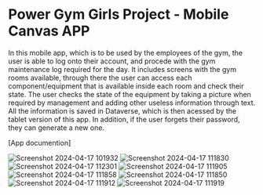 # Power Gym Girls Project - Mobile Canvas APP

In this mobile app, which is to be used by the employees of the gym, the user is able to log onto their account, and procede with the gym maintenance log required for the day. It includes screens with the gym rooms available, through there the user can access each component/equipment that is available inside each room and check their state. The user checks the state of the equipment by taking a picture when required by management and adding other useless information through text. All the information is saved in Dataverse, which is then acessed by the tablet version of this app. In addition, if the user forgets their password, they can generate a new one.

[App documention]

![Screenshot 2024-04-17 101932](https://github.com/sofiaagmp/Portfolio/assets/160232609/9fae4d40-e09b-43da-b3c7-baca49de9afa)
![Screenshot 2024-04-17 111830](https://github.com/sofiaagmp/Portfolio/assets/160232609/3a81a73c-166c-42b4-826d-7042208eae33)
![Screenshot 2024-04-17 112301](https://github.com/sofiaagmp/Portfolio/assets/160232609/106d95f4-aacc-4618-8544-517127338a27)
![Screenshot 2024-04-17 111905](https://github.com/sofiaagmp/Portfolio/assets/160232609/e45ea18b-2473-4a2e-ad44-944596fc9304)
![Screenshot 2024-04-17 111858](https://github.com/sofiaagmp/Portfolio/assets/160232609/91e18da3-0ae0-40d0-8c3e-f312b0468e81)
![Screenshot 2024-04-17 111850](https://github.com/sofiaagmp/Portfolio/assets/160232609/8f9cb742-d8ea-482e-ab3c-198c0b3f8d14)
![Screenshot 2024-04-17 111912](https://github.com/sofiaagmp/Portfolio/assets/160232609/102de507-8626-4442-8c64-0e38e251708e)
![Screenshot 2024-04-17 111919](https://github.com/sofiaagmp/Portfolio/assets/160232609/4109749a-493d-40c4-a1a2-9f8057743448)

[App documentation]:https://github.com/sofiaagmp/Portfolio/tree/main/Solution%20PGG_Mobile_0904/AppDoc%20PowerGymGirls
